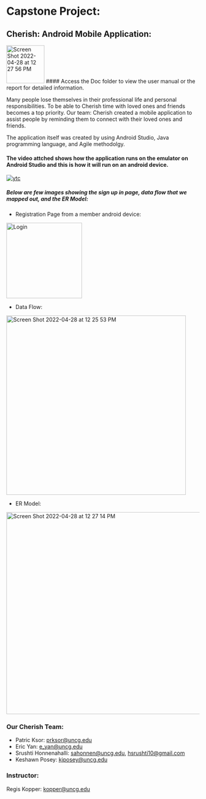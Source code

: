 # Capstone Project:
## Cherish: Android Mobile Application:
<img width="99" alt="Screen Shot 2022-04-28 at 12 27 56 PM" src="https://user-images.githubusercontent.com/69876473/165800151-2e531a7d-65a6-46d4-be12-8d2535493320.png">
#### Access the Doc folder to view the user manual or the report for detailed information.



Many people lose themselves in their professional life and personal responsibilities. To be able to Cherish time with loved ones and 
friends becomes a top priority. Our team: Cherish created a mobile application to assist people by reminding them to connect with 
their loved ones and friends. 

The application itself was created by using Android Studio, Java programming language, and Agile methodolgy.


#### The video attched shows how the application runs on the emulator on Android Studio and this is how it will run on an android device.

[![ytc](https://user-images.githubusercontent.com/69876473/165819795-ce32e1a2-673e-4275-af0e-677021c22323.jpeg)](https://youtu.be/XQPVxfDmCIE)




##### Below are few images showing the sign up in page, data flow that we mapped out, and the ER Model:

* Registration Page from a member android device:

<img width = "197" alt = "Login" src="https://user-images.githubusercontent.com/69876473/165800836-d407448e-181e-4376-827b-172506cdf5e2.jpeg">


* Data Flow:

<img width="468" alt="Screen Shot 2022-04-28 at 12 25 53 PM" src="https://user-images.githubusercontent.com/69876473/165799767-d641b373-762e-44b9-a123-264a1d6278a6.png">


* ER Model:

<img width="527" alt="Screen Shot 2022-04-28 at 12 27 14 PM" src="https://user-images.githubusercontent.com/69876473/165799997-cb20b6c7-c1ea-4d40-ae61-e3acb16e65a9.png">

### Our Cherish Team:
* Patric Ksor: prksor@uncg.edu
* Eric Yan: e_yan@uncg.edu
* Srushti Honnenahalli: sahonnen@uncg.edu, hsrushti10@gmail.com
* Keshawn Posey: kjposey@uncg.edu

### Instructor:
Regis Kopper: kopper@uncg.edu
